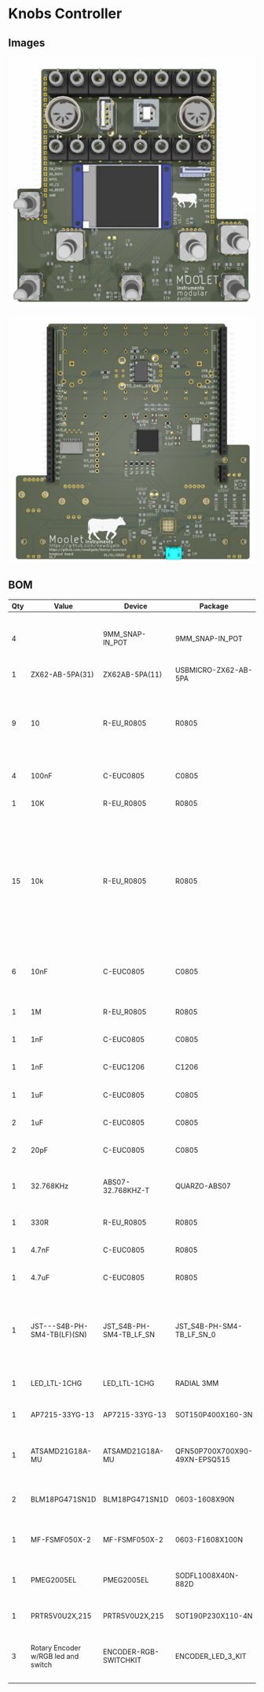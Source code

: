 # Knobs Controller

## Images

![top view](images/Knob_controller_top_view.png)

![bottom view](images/Knob_controller_bottom_view.png)

## BOM
| Qty | Value                               | Device                  | Package                       | Parts                                                                                                                                 | DESCR                                  | MPN                   | Description                                                                  |
|-----|-------------------------------------|-------------------------|-------------------------------|---------------------------------------------------------------------------------------------------------------------------------------|----------------------------------------|-----------------------|------------------------------------------------------------------------------|
| 4   |                                     | 9MM_SNAP-IN_POT         | 9MM_SNAP-IN_POT               | VR1, VR2, VR3, VR4                                                                                                                    |                                        |                       | 9mm vertical snap-in pot, Alpha / Panasonic style                            |
| 1   | ZX62-AB-5PA(31)                     | ZX62AB-5PA(11)          | USBMICRO-ZX62-AB-5PA          | J1                                                                                                                                    |                                        | ZX62-AB-5PA(31)       |                                                                              |
| 9   | 10                                  | R-EU_R0805              | R0805                         | ENC1:R12, ENC1:R13, ENC1:R14, ENC2:R12, ENC2:R13, ENC2:R14, ENC3:R12, ENC3:R13, ENC3:R14                                              |                                        | RL1220S-100-F         | RESISTOR, European symbol                                                    |
| 4   | 100nF                               | C-EUC0805               | C0805                         | C19, C28, C29, C30                                                                                                                    |                                        | 08055C104KAT2A        | CAPACITOR, European symbol                                                   |
| 1   | 10K                                 | R-EU_R0805              | R0805                         | R16                                                                                                                                   |                                        | RNCP0805FTD10K0       | RESISTOR, European symbol                                                    |
| 15  | 10k                                 | R-EU_R0805              | R0805                         | ENC1:R1, ENC1:R4, ENC1:R5, ENC1:R7, ENC1:R9, ENC2:R1, ENC2:R4, ENC2:R5, ENC2:R7, ENC2:R9, ENC3:R1, ENC3:R4, ENC3:R5, ENC3:R7, ENC3:R9 |                                        | RNCP0805FTD10K0       | RESISTOR, European symbol                                                    |
| 6   | 10nF                                | C-EUC0805               | C0805                         | ENC1:C1, ENC1:C3, ENC2:C1, ENC2:C3, ENC3:C1, ENC3:C3                                                                                  |                                        | CL21B103KBANNNC       | CAPACITOR, European symbol                                                   |
| 1   | 1M                                  | R-EU_R0805              | R0805                         | R2                                                                                                                                    |                                        | CR0805-JW-105ELF      | RESISTOR, European symbol                                                    |
| 1   | 1nF                                 | C-EUC0805               | C0805                         | C4                                                                                                                                    |                                        | C0805C102KARACAUTO    | CAPACITOR, European symbol                                                   |
| 1   | 1nF                                 | C-EUC1206               | C1206                         | C5                                                                                                                                    |                                        | C1206C102J3REC7800    | CAPACITOR, European symbol                                                   |
| 1   | 1uF                                 | C-EUC0805               | C0805                         | C32                                                                                                                                   |                                        | CL21B105KAFNNNE       | CAPACITOR, European symbol                                                   |
| 2   | 1uF                                 | C-EUC0805               | C0805                         | C8, C10                                                                                                                               |                                        | C1206C105K4RACTU      | CAPACITOR, European symbol                                                   |
| 2   | 20pF                                | C-EUC0805               | C0805                         | C9, C11                                                                                                                               |                                        | CL21C200JBANNNC       | CAPACITOR, European symbol                                                   |
| 1   | 32.768KHz                           | ABS07-32.768KHZ-T       | QUARZO-ABS07                  | Y1                                                                                                                                    | CRYSTAL 32.768KHZ 12.5PF SMD 3.2x1.5mm | ABS07-32.768KHZ-T     |                                                                              |
| 1   | 330R                                | R-EU_R0805              | R0805                         | R18                                                                                                                                   |                                        | RMCF0805JT330R        | RESISTOR, European symbol                                                    |
| 1   | 4.7nF                               | C-EUC0805               | R0805                         | C6                                                                                                                                    |                                        | C0805C472K5GECAUTO    | CAPACITOR, European symbol                                                   |
| 1   | 4.7uF                               | C-EUC0805               | R0805                         | C27                                                                                                                                   |                                        | CL21A475KOFNNNG       | CAPACITOR, European symbol                                                   |
| 1   | JST---S4B-PH-SM4-TB(LF)(SN)         | JST_S4B-PH-SM4-TB_LF_SN | JST_S4B-PH-SM4-TB_LF_SN_0     | J4                                                                                                                                    |                                        | S4B-PH-SM4-TB(LF)(SN) | 4 Positions Header Connector 0.079 (2.00mm) Surface Mount, Right Angle Tin"" |
| 1   | LED_LTL-1CHG                        | LED_LTL-1CHG            | RADIAL 3MM                    | D2                                                                                                                                    |                                        | LTL-1CHG              | LED RED DIFFUSED T/H                                                         |
| 1   | AP7215-33YG-13                      | AP7215-33YG-13          | SOT150P400X160-3N             | U2                                                                                                                                    | IC REG LDO 3.3V 0.6A SOT89-3           | AP7215-33YG-13        | IC REG LDO 3.3V 0.6A SOT89-3                                                 |
| 1   | ATSAMD21G18A-MU                     | ATSAMD21G18A-MU         | QFN50P700X700X90-49XN-EPSQ515 | U3                                                                                                                                    | IC MCU 32BIT 256KB FLASH 48QFN         | ATSAMD21E18A-MU       | IC MCU 32BIT 256KB FLASH 48QFN                                               |
| 2   | BLM18PG471SN1D                      | BLM18PG471SN1D          | 0603-1608X90N                 | L2, L6                                                                                                                                |                                        | BLM18PG471SN1D        | FERRITE CHIP 470 OHM 1000MA 0603                                             |
| 1   | MF-FSMF050X-2                       | MF-FSMF050X-2           | 0603-F1608X100N               | F2                                                                                                                                    | FUSE PTC RESET 500MA SMD 0603          | MF-FSMF050X-2         | FUSE PTC RESET 500MA SMD 0603                                                |
| 1   | PMEG2005EL                          | PMEG2005EL              | SODFL1008X40N-882D            | D3                                                                                                                                    | DIODE SCHOTTKY 20V 500MA SOD882        | PMEG2005EL,315        | DIODE SCHOTTKY 20V 500MA SOD882                                              |
| 1   | PRTR5V0U2X,215                      | PRTR5V0U2X,215          | SOT190P230X110-4N             | D1                                                                                                                                    | TVS DIODE 5.5VWM SOT143B               | PRTR5V0U2X,215        |                                                                              |
| 3   | Rotary Encoder w/RGB led and switch | ENCODER-RGB-SWITCHKIT   | ENCODER_LED_3_KIT             | ENC1:SW1, ENC2:SW1, ENC3:SW1                                                                                                          |                                        |                       | Illuminated Rotary Encoder w/ RGB LED and select switch                      |
